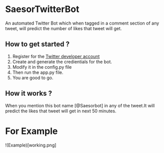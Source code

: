 # SaesorTwitterBot
An automated Twitter Bot which
when tagged in a comment section of any tweet,
will predict the number of likes that tweet will get.

## How to get started ?

1. Register for the [Twitter developer account](https://www.developer.twitter.com)
2. Create and generate the credientials for the bot.
3. Modify it in the config.py file
4. Then run the app.py file.
5. You are good to go.

## How it works ?
When you mention this bot name [@Saesorbot] in any of the tweet.It will predict the likes that tweet will get in next 50 minutes.

# For Example

  !(Example)[working.png]

